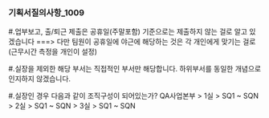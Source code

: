 ### 기획서질의사항_1009 ###

 #.업부보고, 출/퇴근 제출은 공휴일(주말포함) 기준으로는 제출하지 않는 걸로 알고 있겠습니다
  ===> 다만 팀원이 공휴일에 야근에 해당하는 것은 각 개인에게 맞기는 걸로(근무시간 측정을 개인이 설정)

 #.실장을 제외한 해당 부서는 직접적인 부서만 해당합니다. 하위부서를 동일한 개념으로 인지하지 않겠습니다.

 #.실장인 경우 다음과 같이 조직구성이 되어있는가?
  QA사업본부 > 1실 > SQ1 ~ SQN
           > 2실 > SQ1 ~ SQN
           > 3실 > SQ1 ~ SQN
